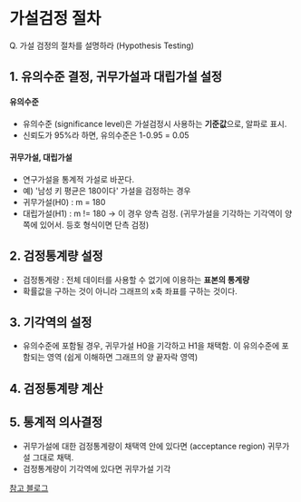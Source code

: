 # 가설검정 절차

Q. 가설 검정의 절차를 설명하라
(Hypothesis Testing)

## 1. 유의수준 결정, 귀무가설과 대립가설 설정

#### 유의수준
- 유의수준 (significance level)은 가설검정시 사용하는 **기준값**으로, 알파로 표시.
- 신뢰도가 95%라 하면, 유의수준은 1-0.95 = 0.05

#### 귀무가설, 대립가설
- 연구가설을 통계적 가설로 바꾼다.
- 예) '남성 키 평균은 180이다' 가설을 검정하는 경우
- 귀무가설(H0) :  m = 180
- 대립가설(H1) : m != 180 ->  이 경우 양측 검정. (귀무가설을 기각하는 기각역이 양쪽에 있어서. 등호 형식이면 단측 검정)

## 2. 검정통계량 설정

- 검정통계량 : 전체 데이터를 사용할 수 없기에 이용하는 **표본의 통계량**
- 확률값을 구하는 것이 아니라 그래프의 x축 좌표를 구하는 것이다.

## 3. 기각역의 설정

- 유의수준에 포함될 경우, 귀무가설 H0을 기각하고 H1을 채택함. 이 유의수준에 포함되는 영역 (쉽게 이해하면 그래프의 양 끝자락 영역)

## 4. 검정통계량 계산
## 5. 통계적 의사결정

- 귀무가설에 대한 검정통계량이 채택역 안에 있다면 (acceptance region) 귀무가설 그대로 채택.
- 검정통계량이 기각역에 있다면 귀무가설 기각

[참고 블로그](https://blog.acronym.co.kr/621)
